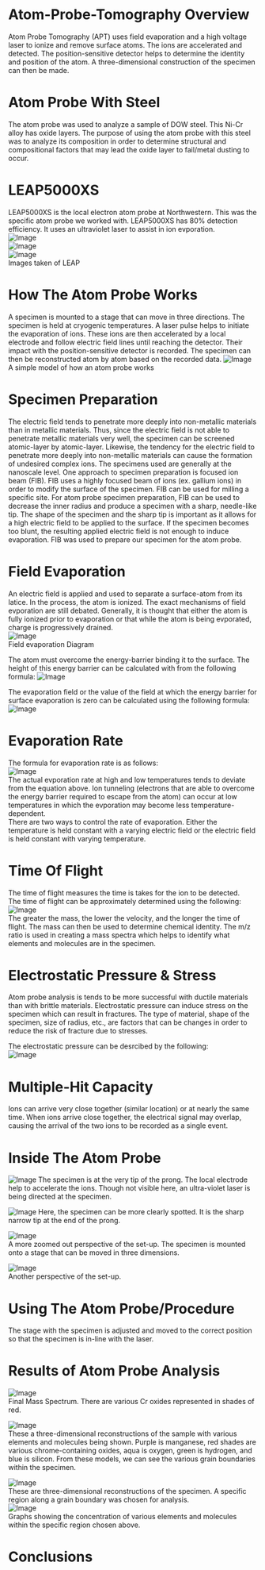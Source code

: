 # Atom-Probe-Tomography Overview
Atom Probe Tomography (APT) uses field evaporation and a high voltage laser to ionize and remove surface atoms. The ions are accelerated and detected. The position-sensitive detector helps to determine the identity and position of the atom. A three-dimensional construction of the specimen can then be made.

# Atom Probe With Steel 
The atom probe was used to analyze a sample of DOW steel. This Ni-Cr alloy has oxide layers. The purpose of using the atom probe with this steel was to analyze its composition in order to determine structural and compositional factors that may lead the oxide layer to fail/metal dusting to occur. 

# LEAP5000XS
LEAP5000XS is the local electron atom probe at Northwestern. This was the specific atom probe we worked with. LEAP5000XS has 80% detection efficiency. It uses an ultraviolet laser to assist in ion evporation.  
![Image](/LEAP5000XS/image3.jpeg)  
![Image](/LEAP5000XS/image2.jpeg)  
![Image](/LEAP5000XS/image1.jpeg)  
Images taken of LEAP

# How The Atom Probe Works
A specimen is mounted to a stage that can move in three directions. The specimen is held at cryogenic temperatures. A laser pulse helps to initiate the evaporation of ions. These ions are then accelerated by a local electrode and follow electric field lines until reaching the detector. Their impact with the position-sensitive detector is recorded. The specimen can then be reconstructed atom by atom based on the recorded data. 
![Image](/Diagrams:Graphs/Atom_Probe_Model.png)  
A simple model of how an atom probe works

# Specimen Preparation 
The electric field tends to penetrate more deeply into non-metallic materials than in metallic materials. Thus, since the electric field is not able to penetrate metallic materials very well, the specimen can be screened atomic-layer by atomic-layer. Likewise, the tendency for the electric field to penetrate more deeply into non-metallic materials can cause the formation of undesired complex ions. The specimens used are generally at the nanoscale level. One approach to specimen preparation is focused ion beam (FIB). FIB uses a highly focused beam of ions (ex. gallium ions) in order to modify the surface of the specimen. FIB can be used for milling a specific site. For atom probe specimen preparation, FIB can be used to decrease the inner radius and produce a specimen with a sharp, needle-like tip. The shape of the specimen and the sharp tip is important as it allows for a high electric field to be applied to the surface. If the specimen becomes too blunt, the resulting applied electric field is not enough to induce evaporation. FIB was used to prepare our specimen for the atom probe. 

# Field Evaporation
An electric field is applied and used to separate a surface-atom from its latice. In the process, the atom is ionized. The exact mechanisms of field evporation are still debated. Generally, it is thought that either the atom is fully ionized prior to evaporation or that while the atom is being evporated, charge is progressively drained.  
![Image](/Diagrams:Graphs/Ion_Evaporation.png)  
Field evaporation Diagram  

The atom must overcome the energy-barrier binding it to the surface. The height of this energy barrier can be calculated with from the following formula: 
![Image](/Equations/Energy_Barrier_Height.png)  

The evaporation field or the value of the field at which the energy barrier for surface evaporation is zero can be calculated using the following formula:  
![Image](/Equations/Field_Evaporation.png)

# Evaporation Rate
The formula for evaporation rate is as follows:  
![Image](/Equations/Evaporation_Rate.png)  
The actual evporation rate at high and low temperatures tends to deviate from the equation above. Ion tunneling (electrons that are able to overcome the energy barrier required to escape from the atom) can occur at low temperatures in which the evporation may become less temperature-dependent.  
There are two ways to control the rate of evaporation. Either the temperature is held constant with a varying electric field or the electric field is held constant with varying temperature. 

# Time Of Flight
The time of flight measures the time is takes for the ion to be detected.  
The time of flight can be approximately determined using the following:  
![Image](/Equations/Time_Of_Flight.png)  
The greater the mass, the lower the velocity, and the longer the time of flight. The mass can then be used to determine chemical identity. The m/z ratio is used in creating a mass spectra which helps to identify what elements and molecules are in the specimen.   

# Electrostatic Pressure & Stress
Atom probe analysis is tends to be more successful with ductile materials than with brittle materials. Electrostatic pressure can induce stress on the specimen which can result in fractures. The type of material, shape of the specimen, size of radius, etc., are factors that can be changes in order to reduce the risk of fracture due to stresses.  

The electrostatic pressure can be desrcibed by the following:  
![Image](/Equations/Electrostatic_Pressure.png)

# Multiple-Hit Capacity
Ions can arrive very close together (similar location) or at nearly the same time. When ions arrive close together, the electrical signal may overlap, causing the arrival of the two ions to be recorded as a single event. 

# Inside The Atom Probe
![Image](/LEAP5000XS/Atom_Probe_Inside(1).png)
The specimen is at the very tip of the prong. The local electrode help to accelerate the ions. Though not visible here, an ultra-violet laser is being directed at the specimen. 

![Image](/LEAP5000XS/Atom_Probe_Inside(2).png)
Here, the specimen can be more clearly spotted. It is the sharp narrow tip at the end of the prong.  

![Image](/LEAP5000XS/Atom_Probe_Inside(3).png)  
A more zoomed out perspective of the set-up. The specimen is mounted onto a stage that can be moved in three dimensions.  

![Image](/LEAP5000XS/Atom_Probe_Inside(4).png)  
Another perspective of the set-up.

# Using The Atom Probe/Procedure
The stage with the specimen is adjusted and moved to the correct position so that the specimen is in-line with the laser. 

# Results of Atom Probe Analysis
![Image](/Diagrams:Graphs/Final_Mass_Spectrum.png)  
Final Mass Spectrum. There are various Cr oxides represented in shades of red. 

![Image](/Diagrams:Graphs/Three_Dimensional_Mixtures.png)  
These a three-dimensional reconstructions of the sample with various elements and molecules being shown. Purple is manganese, red shades are various chrome-containing oxides, aqua is oxygen, green is hydrogen, and blue is silicon. From these models, we can see the various grain boundaries within the specimen.  

![Image](/Diagrams:Graphs/three_dimensional_grain.png)  
These are three-dimensional reconstructions of the specimen. A specific region along a grain boundary was chosen for analysis.  
![Image](/Diagrams:Graphs/three_dimensional_grain_concentration.png)  
Graphs showing the concentration of various elements and molecules within the specific region chosen above. 

# Conclusions
